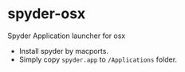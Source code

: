 # spyder-osx
Spyder Application launcher for osx

- Install spyder by macports.
- Simply copy `spyder.app` to `/Applications` folder.
